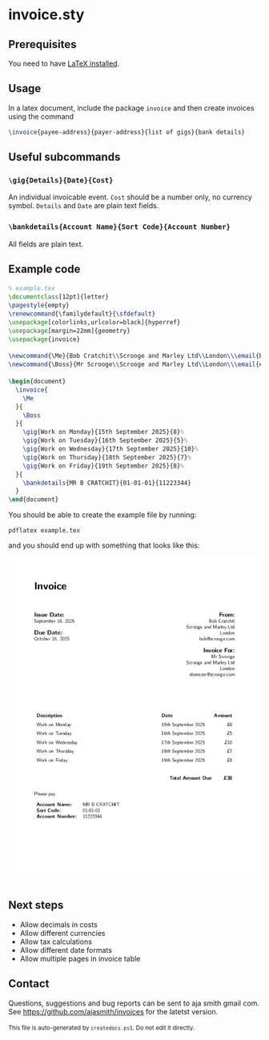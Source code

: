# invoice.sty

## Prerequisites
You need to have [LaTeX installed](https://www.latex-project.org/get/).

## Usage
In a latex document, include the package `invoice` and then create invoices using the command
```latex
\invoice{payee-address}{payer-address}{list of gigs}{bank details}
```

## Useful subcommands
### `\gig{Details}{Date}{Cost}`
An individual invoicable event. `Cost` should be a number only, no currency symbol.
`Details` and `Date` are plain text fields.


### `\bankdetails{Account Name}{Sort Code}{Account Number}`
All fields are plain text.

## Example code
```latex
% example.tex
\documentclass[12pt]{letter}
\pagestyle{empty}
\renewcommand{\familydefault}{\sfdefault}
\usepackage[colorlinks,urlcolor=black]{hyperref}
\usepackage[margin=22mm]{geometry}
\usepackage{invoice}

\newcommand{\Me}{Bob Cratchit\\Scrooge and Marley Ltd\\London\\\email{bob@scrooge.com}}
\newcommand{\Boss}{Mr Scrooge\\Scrooge and Marley Ltd\\London\\\email{ebenezer@scrooge.com}}

\begin{document}
  \invoice{
    \Me
  }{
    \Boss
  }{
    \gig{Work on Monday}{15th September 2025}{8}%
    \gig{Work on Tuesday}{16th September 2025}{5}%
    \gig{Work on Wednesday}{17th September 2025}{10}%
    \gig{Work on Thursday}{18th September 2025}{7}%
    \gig{Work on Friday}{19th September 2025}{8}%
  }{
    \bankdetails{MR B CRATCHIT}{01-01-01}{11223344}
  }
\end{document}
```

You should be able to create the example file by running:
```
pdflatex example.tex
```
and you should end up with something that looks like this:

![the output](example.png)

## Next steps
- Allow decimals in costs
- Allow different currencies
- Allow tax calculations
- Allow different date formats
- Allow multiple pages in invoice table


## Contact
Questions, suggestions and bug reports can be sent to aja <dot> smith <at> gmail <dot> com.
See https://github.com/ajasmith/invoices for the latetst version.


<small>This file is auto-generated by `createdocs.ps1`. Do not edit it directly.</small>
